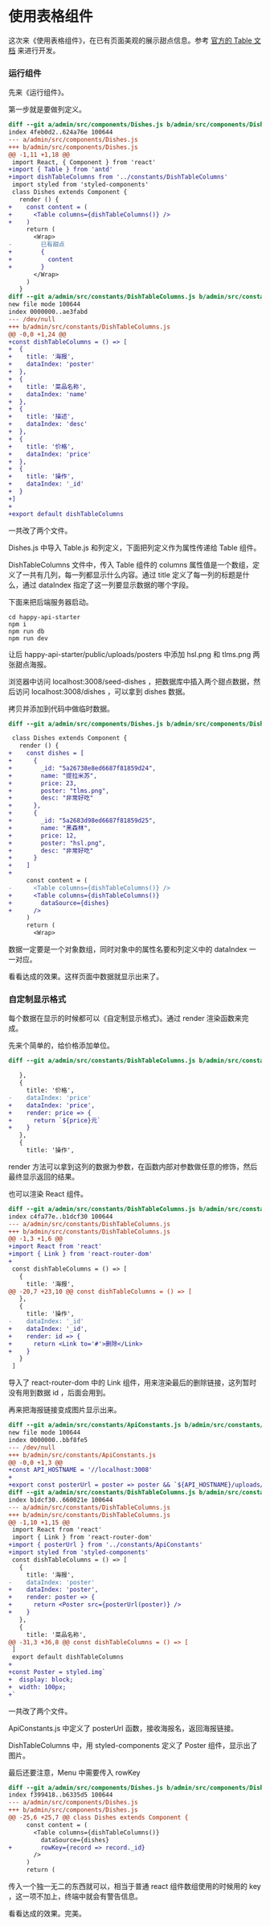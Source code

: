 # 使用表格组件

这次来《使用表格组件》，在已有页面美观的展示甜点信息。参考 [官方的 Table 文档](https://ant.design/components/table-cn/) 来进行开发。

### 运行组件

先来《运行组件》。

第一步就是要做列定义。

```diff
diff --git a/admin/src/components/Dishes.js b/admin/src/components/Dishes.js
index 4feb0d2..624a76e 100644
--- a/admin/src/components/Dishes.js
+++ b/admin/src/components/Dishes.js
@@ -1,11 +1,18 @@
 import React, { Component } from 'react'
+import { Table } from 'antd'
+import dishTableColumns from '../constants/DishTableColumns'
 import styled from 'styled-components'
 class Dishes extends Component {
   render () {
+    const content = (
+      <Table columns={dishTableColumns()} />
+    )
     return (
       <Wrap>
-        已有甜点
+        {
+          content
+        }
       </Wrap>
     )
   }
diff --git a/admin/src/constants/DishTableColumns.js b/admin/src/constants/DishTableColumns.js
new file mode 100644
index 0000000..ae3fabd
--- /dev/null
+++ b/admin/src/constants/DishTableColumns.js
@@ -0,0 +1,24 @@
+const dishTableColumns = () => [
+  {
+    title: '海报',
+    dataIndex: 'poster'
+  },
+  {
+    title: '菜品名称',
+    dataIndex: 'name'
+  },
+  {
+    title: '描述',
+    dataIndex: 'desc'
+  },
+  {
+    title: '价格',
+    dataIndex: 'price'
+  },
+  {
+    title: '操作',
+    dataIndex: '_id'
+  }
+]
+
+export default dishTableColumns
```

一共改了两个文件。

Dishes.js 中导入 Table.js 和列定义，下面把列定义作为属性传递给 Table 组件。

DishTableColumns 文件中，传入 Table 组件的 columns 属性值是一个数组，定义了一共有几列，每一列都显示什么内容。通过 title 定义了每一列的标题是什么，通过 dataIndex 指定了这一列要显示数据的哪个字段。

下面来把后端服务器启动。

```
cd happy-api-starter
npm i
npm run db
npm run dev
```

让后 happy-api-starter/public/uploads/posters 中添加 hsl.png 和 tlms.png 两张甜点海报。

浏览器中访问 localhost:3008/seed-dishes ，把数据库中插入两个甜点数据，然后访问 localhost:3008/dishes ，可以拿到 dishes 数据。

拷贝并添加到代码中做临时数据。

```diff
diff --git a/admin/src/components/Dishes.js b/admin/src/components/Dishes.js

 class Dishes extends Component {
   render () {
+    const dishes = [
+      {
+        _id: "5a26738e8ed6687f81859d24",
+        name: "提拉米苏",
+        price: 23,
+        poster: "tlms.png",
+        desc: "非常好吃"
+      },
+      {
+        _id: "5a2683d98ed6687f81859d25",
+        name: "黑森林",
+        price: 12,
+        poster: "hsl.png",
+        desc: "非常好吃"
+      }
+    ]
+
     const content = (
-      <Table columns={dishTableColumns()} />
+      <Table columns={dishTableColumns()}
+        dataSource={dishes}
+      />
     )
     return (
       <Wrap>
```

数据一定要是一个对象数组，同时对象中的属性名要和列定义中的 dataIndex 一一对应。

看看达成的效果。这样页面中数据就显示出来了。

### 自定制显示格式

每个数据在显示的时候都可以《自定制显示格式》。通过 render 渲染函数来完成。

先来个简单的，给价格添加单位。

```diff
diff --git a/admin/src/constants/DishTableColumns.js b/admin/src/constants/DishTableColumns.js

   },
   {
     title: '价格',
-    dataIndex: 'price'
+    dataIndex: 'price',
+    render: price => {
+      return `${price}元`
+    }
   },
   {
     title: '操作',
```

render 方法可以拿到这列的数据为参数，在函数内部对参数做任意的修饰，然后最终显示返回的结果。

也可以渲染 React 组件。

```diff
diff --git a/admin/src/constants/DishTableColumns.js b/admin/src/constants/DishTableColumns.js
index c4fa77e..b1dcf30 100644
--- a/admin/src/constants/DishTableColumns.js
+++ b/admin/src/constants/DishTableColumns.js
@@ -1,3 +1,6 @@
+import React from 'react'
+import { Link } from 'react-router-dom'
+
 const dishTableColumns = () => [
   {
     title: '海报',
@@ -20,7 +23,10 @@ const dishTableColumns = () => [
   },
   {
     title: '操作',
-    dataIndex: '_id'
+    dataIndex: '_id',
+    render: id => {
+      return <Link to='#'>删除</Link>
+    }
   }
 ]
```

导入了 react-router-dom 中的 Link 组件，用来渲染最后的删除链接，这列暂时没有用到数据 id ，后面会用到。

再来把海报链接变成图片显示出来。

```diff
diff --git a/admin/src/constants/ApiConstants.js b/admin/src/constants/ApiConstants.js
new file mode 100644
index 0000000..bbf8fe5
--- /dev/null
+++ b/admin/src/constants/ApiConstants.js
@@ -0,0 +1,3 @@
+const API_HOSTNAME = '//localhost:3008'
+
+export const posterUrl = poster => poster && `${API_HOSTNAME}/uploads/posters/${poster}`
diff --git a/admin/src/constants/DishTableColumns.js b/admin/src/constants/DishTableColumns.js
index b1dcf30..660021e 100644
--- a/admin/src/constants/DishTableColumns.js
+++ b/admin/src/constants/DishTableColumns.js
@@ -1,10 +1,15 @@
 import React from 'react'
 import { Link } from 'react-router-dom'
+import { posterUrl } from '../constants/ApiConstants'
+import styled from 'styled-components'
 const dishTableColumns = () => [
   {
     title: '海报',
-    dataIndex: 'poster'
+    dataIndex: 'poster',
+    render: poster => {
+      return <Poster src={posterUrl(poster)} />
+    }
   },
   {
     title: '菜品名称',
@@ -31,3 +36,8 @@ const dishTableColumns = () => [
 ]
 export default dishTableColumns
+
+const Poster = styled.img`
+  display: block;
+  width: 100px;
+`
```

一共改了两个文件。

ApiConstants.js 中定义了 posterUrl 函数，接收海报名，返回海报链接。

DishTableColumns 中，用 styled-components 定义了 Poster 组件，显示出了图片。

最后还要注意，Menu 中需要传入 rowKey

```diff
diff --git a/admin/src/components/Dishes.js b/admin/src/components/Dishes.js
index f399418..b6335d5 100644
--- a/admin/src/components/Dishes.js
+++ b/admin/src/components/Dishes.js
@@ -25,6 +25,7 @@ class Dishes extends Component {
     const content = (
       <Table columns={dishTableColumns()}
         dataSource={dishes}
+        rowKey={record => record._id}
       />
     )
     return (
```

传入一个独一无二的东西就可以，相当于普通 react 组件数组使用的时候用的 key ，这一项不加上，终端中就会有警告信息。

看看达成的效果。完美。
